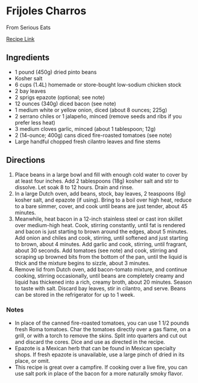# Frijoles Charros

From Serious Eats

[Recipe Link](https://www.seriouseats.com/frijoles-charros-mexican-pinto-beans-bacon-recipe)

## Ingredients

- 1 pound (450g) dried pinto beans
- Kosher salt
- 6 cups (1.4L) homemade or store-bought low-sodium chicken stock
- 2 bay leaves
- 2 sprigs epazote (optional; see note)
- 12 ounces (340g) diced bacon (see note)
- 1 medium white or yellow onion, diced (about 8 ounces; 225g)
- 2 serrano chiles or 1 jalapeño, minced (remove seeds and ribs if you prefer less heat)
- 3 medium cloves garlic, minced (about 1 tablespoon; 12g)
- 2 (14-ounce; 400g) cans diced fire-roasted tomatoes (see note)
- Large handful chopped fresh cilantro leaves and fine stems


## Directions 

1. Place beans in a large bowl and fill with enough cold water to cover by at least four inches. Add 2 tablespoons (18g) kosher salt and stir to dissolve. Let soak 8 to 12 hours. Drain and rinse.
2. In a large Dutch oven, add beans, stock, bay leaves, 2 teaspoons (6g) kosher salt, and epazote (if using). Bring to a boil over high heat, reduce to a bare simmer, cover, and cook until beans are just tender, about 45 minutes.
3. Meanwhile, heat bacon in a 12-inch stainless steel or cast iron skillet over medium-high heat. Cook, stirring constantly, until fat is rendered and bacon is just starting to brown around the edges, about 5 minutes. Add onion and chiles and cook, stirring, until softened and just starting to brown, about 4 minutes. Add garlic and cook, stirring, until fragrant, about 30 seconds. Add tomatoes (see note) and cook, stirring and scraping up browned bits from the bottom of the pan, until the liquid is thick and the mixture begins to sizzle, about 3 minutes.
4. Remove lid from Dutch oven, add bacon-tomato mixture, and continue cooking, stirring occasionally, until beans are completely creamy and liquid has thickened into a rich, creamy broth, about 20 minutes. Season to taste with salt. Discard bay leaves, stir in cilantro, and serve. Beans can be stored in the refrigerator for up to 1 week.

### Notes
- In place of the canned fire-roasted tomatoes, you can use 1 1/2 pounds fresh Roma tomatoes. Char the tomatoes directly over a gas flame, on a grill, or with a torch to remove the skins. Split into quarters and cut out and discard the cores. Dice and use as directed in the recipe.
- Epazote is a Mexican herb that can be found in Mexican specialty shops. If fresh epazote is unavailable, use a large pinch of dried in its place, or omit.
- This recipe is great over a campfire. If cooking over a live fire, you can use salt pork in place of the bacon for a more naturally smoky flavor.